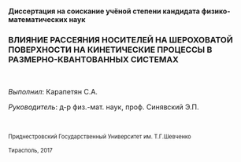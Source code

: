#### Диссертация на соискание учёной степени кандидата физико-математических наук

### **ВЛИЯНИЕ РАССЕЯНИЯ НОСИТЕЛЕЙ НА ШЕРОХОВАТОЙ ПОВЕРХНОСТИ НА КИНЕТИЧЕСКИЕ ПРОЦЕССЫ В РАЗМЕРНО-КВАНТОВАННЫХ СИСТЕМАХ**

<br>

<p style="text-align:left"><em>Выполнил</em>: Карапетян С.А.</p>

<p style="text-align:left"><em>Руководитель</em>: д-р физ.-мат. наук, проф. Cинявский Э.П.</p>

<br>

<span style="font-size:0.8em">Приднестровский Государственный Университет им. Т.Г.Шевченко</span>

<span style="font-size:0.8em">Тирасполь, 2017</span>
<!-- Для нумерации TeX формул нужно использловать \tag{хх} -->
